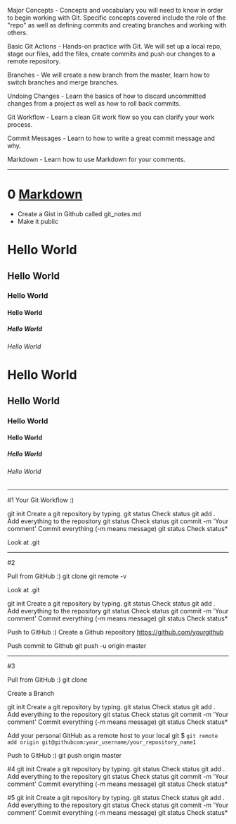 Major Concepts - Concepts and vocabulary you will need to know in order to begin working with Git. Specific concepts covered include the role of the "repo" as well as defining commits and creating branches and working with others.

Basic Git Actions - Hands-on practice with Git. We will set up a local repo, stage our files, add the files, create commits and push our changes to a remote repository.

Branches - We will create a new branch from the master, learn how to switch branches and merge branches. 

Undoing Changes - Learn the basics of how to discard uncommitted changes from a project as well as how to roll back commits. 

Git Workflow - Learn a clean Git work flow so you can clarify your work process. 

Commit Messages - Learn to how to write a great commit message and why.

Markdown - Learn how to use Markdown for your comments.

---

# 0 [Markdown]()

+ Create a Gist in Github called git_notes.md
+ Make it public

<h1>Hello World</h1>  
<h2>Hello World</h2>  
<h3>Hello World</h3>  
<h4>Hello World</h4>  
<h5>Hello World</h5>  
<h6>Hello World</h6>  

# Hello World
## Hello World
### Hello World
#### Hello World
##### Hello World
###### Hello World


---

#1 Your Git Workflow :)

git init Create a git repository by typing.
git status  Check status
git add . Add everything to the repository
git status  Check status
git commit -m 'Your comment'  Commit everything (-m means message)
git status  Check status*

Look at .git

---

#2

Pull from GitHub :)
git clone
git remote -v

Look at .git

git init Create a git repository by typing.
git status  Check status
git add . Add everything to the repository
git status  Check status
git commit -m 'Your comment'  Commit everything (-m means message)
git status  Check status*

Push to GitHub :)
Create a Github repository  https://github.com/yourgithub


Push commit to Github git push -u origin master

---

#3

Pull from GitHub :)
git clone

Create a Branch

git init Create a git repository by typing.
git status  Check status
git add . Add everything to the repository
git status  Check status
git commit -m 'Your comment'  Commit everything (-m means message)
git status  Check status*

Add your personal GitHub as a remote host to your local git 
 $ `git remote add origin git@githubcom:your_username/your_repository_name1`


Push to GitHub :)
git push origin master

#4
git init Create a git repository by typing.
git status  Check status
git add . Add everything to the repository
git status  Check status
git commit -m 'Your comment'  Commit everything (-m means message)
git status  Check status*

#5
git init Create a git repository by typing.
git status  Check status
git add . Add everything to the repository
git status  Check status
git commit -m 'Your comment'  Commit everything (-m means message)
git status  Check status*
